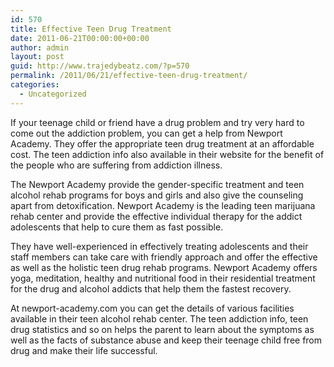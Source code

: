 ```yaml
---
id: 570
title: Effective Teen Drug Treatment
date: 2011-06-21T00:00:00+00:00
author: admin
layout: post
guid: http://www.trajedybeatz.com/?p=570
permalink: /2011/06/21/effective-teen-drug-treatment/
categories:
  - Uncategorized
---
```

If your teenage child or friend have a drug problem and try very hard to come out the addiction problem, you can get a help from Newport Academy. They offer the appropriate teen drug treatment at an affordable cost. The teen addiction info also available in their website for the benefit of the people who are suffering from addiction illness.

The Newport Academy provide the gender-specific treatment and teen alcohol rehab programs for boys and girls and also give the counseling apart from detoxification. Newport Academy is the leading teen marijuana rehab center and provide the effective individual therapy for the addict adolescents that help to cure them as fast possible.

They have well-experienced in effectively treating adolescents and their staff members can take care with friendly approach and offer the effective as well as the holistic teen drug rehab programs. Newport Academy offers yoga, meditation, healthy and nutritional food in their residential treatment for the drug and alcohol addicts that help them the fastest recovery.

At newport-academy.com you can get the details of various facilities available in their teen alcohol rehab center. The teen addiction info, teen drug statistics and so on helps the parent to learn about the symptoms as well as the facts of substance abuse and keep their teenage child free from drug and make their life successful.
